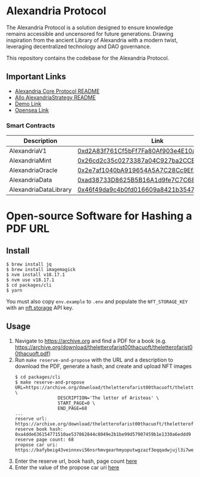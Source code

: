 # Alexandria Protocol

The Alexandria Protocol is a solution designed to ensure knowledge remains accessible and uncensored for future generations. Drawing inspiration from the ancient Library of Alexandria with a modern twist, leveraging decentralized technology and DAO governance.

This repository contains the codebase for the Alexandria Protocol.

## Important Links

- [Alexandria Core Protocol README](src/core/README.MD)
- [Allo AlexandriaStrategy README](/src/allostrategy/README.MD)
- [Demo Link](https://alexandria-protocol.vercel.app/)
- [Opensea Link](https://testnets.opensea.io/collection/alexandria-2)

### Smart Contracts

| Description           | Link                                                                                                                         |
| --------------------- | ---------------------------------------------------------------------------------------------------------------------------- |
| AlexandriaV1          | [0xd2A83f761Cf5bFf7Fa80Af903e4E10a83888EF39](https://goerli.etherscan.io/address/0xd2A83f761Cf5bFf7Fa80Af903e4E10a83888EF39) |
| AlexandriaMint        | [0x26cd2c35c0273387a04C927ba2CCB388393d7AeE](https://goerli.etherscan.io/address/0x26cd2c35c0273387a04C927ba2CCB388393d7AeE) |
| AlexandriaOracle      | [0x2e7af1040bA919654A5A7C28Cc9Ef215dF1b5CaA](https://goerli.etherscan.io/address/0x2e7af1040bA919654A5A7C28Cc9Ef215dF1b5CaA) |
| AlexandriaData        | [0xad38733D8625B5B16A1d9fe7C7C68b4bDc4Cf727](https://goerli.etherscan.io/address/0xad38733D8625B5B16A1d9fe7C7C68b4bDc4Cf727) |
| AlexandriaDataLibrary | [0x46f49da9c4b0fd016609a8421b35472511866afb](https://goerli.etherscan.io/address/0x46f49da9c4b0fd016609a8421b35472511866afb) |

# Open-source Software for Hashing a PDF URL

## Install

```
$ brew install jq
$ brew install imagemagick
$ nvm install v18.17.1
$ nvm use v18.17.1
$ cd packages/cli
$ yarn
```

You must also copy `env.example` to `.env` and populate the `NFT_STORAGE_KEY` with an [nft.storage](https://nft.storage) API key.

## Usage

1. Navigate to https://archive.org and find a PDF for a book (e.g. https://archive.org/download/theletterofarist00thacuoft/theletterofarist00thacuoft.pdf)
1. Run `make reserve-and-propose` with the URL and a description to download the PDF, generate a hash, and create and upload NFT images
   ```{bash}
   $ cd packages/cli
   $ make reserve-and-propose URL=https://archive.org/download/theletterofarist00thacuoft/theletterofarist00thacuoft.pdf \
                   DESCRIPTION='The letter of Aristeas' \
                   START_PAGE=0 \
                   END_PAGE=68
   ...
   reserve url: https://archive.org/download/theletterofarist00thacuoft/theletterofarist00thacuoft.pdf
   reserve book hash: 0xa4dde636154771510ae537862844c8049e2b1be99d57907459b1e1330a6eddd9
   reserve page count: 68
   propose car uri: https://bafybeig43veinnxvi56nsrhmvgearhmyoputwgzazf3eqqadwjujl3i7we.ipfs.nftstorage.link/{id}.json
   ```
1. Enter the reserve url, book hash, page count [here](http://localhost:3000)
1. Enter the value of the propose car uri [here](http://localhost:3000)
